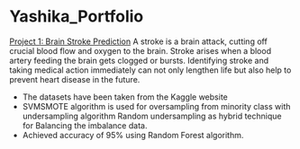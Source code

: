 # Yashika_Portfolio
[Project 1: Brain Stroke Prediction](https://github.com/YashikaJain35/Brain-Stroke-Prediction)
A stroke is a brain attack, cutting off crucial blood flow and oxygen to the brain. Stroke arises when a blood artery feeding the brain gets clogged or bursts.           Identifying stroke and taking medical action immediately can not only lengthen life but also help to prevent heart disease in the future.
* The datasets have been taken from the Kaggle website
* SVMSMOTE algorithm is used for oversampling from minority class with undersampling algorithm Random undersampling as hybrid technique for Balancing the imbalance data.
* Achieved accuracy of 95% using Random Forest algorithm.
